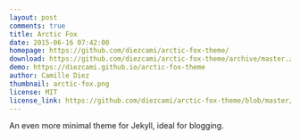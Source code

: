 ```yaml
---
layout: post
comments: true
title: Arctic Fox
date: 2015-06-16 07:42:00
homepage: https://github.com/diezcami/arctic-fox-theme/
download: https://github.com/diezcami/arctic-fox-theme/archive/master.zip
demo: https://diezcami.github.io/arctic-fox-theme
author: Camille Diez
thumbnail: arctic-fox.png
license: MIT
license_link: https://github.com/diezcami/arctic-fox-theme/blob/master/LICENSE
---
```


An even more minimal theme for Jekyll, ideal for blogging.
